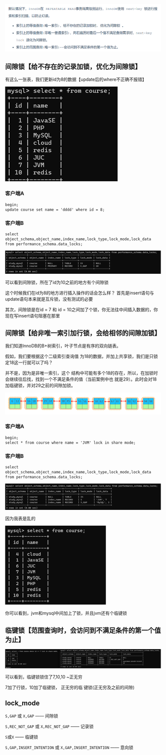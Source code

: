 ![image-20230419232914255](image/38.%E8%A1%8C%E7%BA%A7%E9%94%81-%E9%97%B4%E9%9A%99%E9%94%81%E4%B8%8E%E4%B8%B4%E9%94%AE%E9%94%81/image-20230419232914255.png)





## 间隙锁【给不存在的记录加锁，优化为间隙锁】

有这么一张表，我们更新id为8的数据【update后的where不正确不报错】

![image-20230419233926218](image/38.%E8%A1%8C%E7%BA%A7%E9%94%81-%E9%97%B4%E9%9A%99%E9%94%81%E4%B8%8E%E4%B8%B4%E9%94%AE%E9%94%81/image-20230419233926218.png)

### 客户端A

```mysql
begin;
update course set name = 'dddd' where id = 8;
```

### 客户端B

```mysql
select object_schema,object_name,index_name,lock_type,lock_mode,lock_data from performance_schema.data_locks;
```

![image-20230419234557346](image/38.%E8%A1%8C%E7%BA%A7%E9%94%81-%E9%97%B4%E9%9A%99%E9%94%81%E4%B8%8E%E4%B8%B4%E9%94%AE%E9%94%81/image-20230419234557346.png)

可以看到间隙锁，所在了id为10之前的地方有个间隙锁

这个时候我们在id为8的地方进行插入操作的话会怎么样？
首先是insert语句与update语句本来就是互斥锁，没有测试的必要

其次，间隙锁是在id = 7 和 id = 10之间加了个锁，你无法往中间插入数据的，你现在写insert语句阻塞在那里



## 间隙锁【给非唯一索引加行锁，会给相邻的间隙加锁】

我们知道InnoDB的B+树索引，叶子节点是有序的双向链表。 

假如，我们要根据这个二级索引查询值 为18的数据，并加上共享锁，我们是只锁定18这一行就可以了吗？ 

并不是，因为是非唯一索引，这个 结构中可能有多个18的存在，所以，在加锁时会继续往后找，找到一个不满足条件的值（当前案例中也 就是29）。此时会对18加临键锁，并对29之前的间隙加锁。

![image-20230419235627550](image/38.%E8%A1%8C%E7%BA%A7%E9%94%81-%E9%97%B4%E9%9A%99%E9%94%81%E4%B8%8E%E4%B8%B4%E9%94%AE%E9%94%81/image-20230419235627550.png)

### 客户端A

```mysql
begin;
select * from course where name = 'JVM' lock in share mode;
```

### 客户端B

```mysql
select object_schema,object_name,index_name,lock_type,lock_mode,lock_data from performance_schema.data_locks;
```

![image-20230420000117289](image/38.%E8%A1%8C%E7%BA%A7%E9%94%81-%E9%97%B4%E9%9A%99%E9%94%81%E4%B8%8E%E4%B8%B4%E9%94%AE%E9%94%81/image-20230420000117289.png)

因为我表是乱的

![image-20230420000527538](image/38.%E8%A1%8C%E7%BA%A7%E9%94%81-%E9%97%B4%E9%9A%99%E9%94%81%E4%B8%8E%E4%B8%B4%E9%94%AE%E9%94%81/image-20230420000527538.png)

你可以看到，jvm和mysql中间加上了锁，并且jvm还有个临键锁



## 临键锁【范围查询时，会访问到不满足条件的第一个值为止】

![image-20230420001736272](image/38.%E8%A1%8C%E7%BA%A7%E9%94%81-%E9%97%B4%E9%9A%99%E9%94%81%E4%B8%8E%E4%B8%B4%E9%94%AE%E9%94%81/image-20230420001736272.png)

可以看到，临键锁锁住了7,10,10 ~正无穷

7加了行锁，10加了临键锁， 正无穷的临 键锁(正无穷及之前的间隙)



## lock_mode

`S,GAP` 或 `X,GAP` —— 间隙锁

`S,REC_NOT_GAP` 或 `X,REC_NOT_GAP` —— 记录锁

`S`或`X` —— 临键锁

`S,GAP,INSERT_INTENTION` 或 `X,GAP,INSERT_INTENTION` —— 意向锁